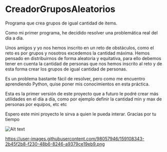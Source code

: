 # CreadorGruposAleatorios
Programa que crea grupos de igual cantidad de items.

Como mi primer programa, he decidido resolver una problemática real del día a día.

Unos amigos y yo nos hemos inscrito en un reto de obstáculos, como el reto es por grupos y nosotros excedemos la cantidad máxima. Hemos pensado en distribuirnos de forma aleatoria y equitativa, para ello debemos tener en cuenta la cantidad de personas que nos hemos inscrito al reto y de esta forma crear los grupos de igual cantidad de personas.

Es un problema bastante fácil de resolver, pero como me encuentro aprendiendo Python, quise poner mis conocimientos en esta práctica.

Esta es la primer versión de este proyecto que a futuro le podré crear más utilidades en el día a día, como por ejemplo definir la cantidad min y max de personas por equipos, etc etc

Espero este mini proyecto le sirva a quien le pueda interar. Gracias por tu tiempo

![Alt text](https://user-images.githubusercontent.com/98057946/159108343-2b45f2b8-f230-48b6-8246-a9379ce19eb9.pngraw=true "Title")

https://user-images.githubusercontent.com/98057946/159108343-2b45f2b8-f230-48b6-8246-a9379ce19eb9.png
